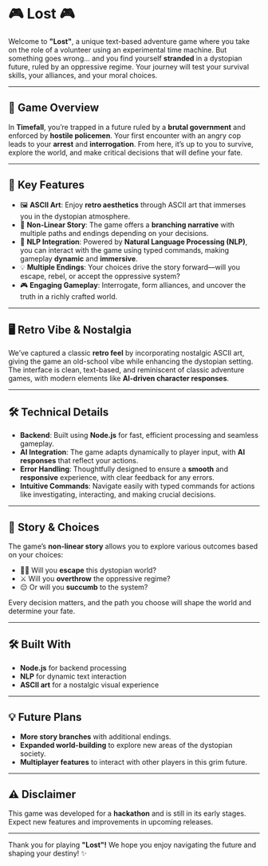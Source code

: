 # 🎮 **Lost** 🎮

Welcome to **"Lost"**, a unique text-based adventure game where you take on the role of a volunteer using an experimental time machine. But something goes wrong... and you find yourself **stranded** in a dystopian future, ruled by an oppressive regime. Your journey will test your survival skills, your alliances, and your moral choices.

---

## 🌟 **Game Overview**

In **Timefall**, you’re trapped in a future ruled by a **brutal government** and enforced by **hostile policemen**. Your first encounter with an angry cop leads to your **arrest** and **interrogation**. From here, it’s up to you to survive, explore the world, and make critical decisions that will define your fate.

---

## 🚀 **Key Features**

- 🖼️ **ASCII Art**: Enjoy **retro aesthetics** through ASCII art that immerses you in the dystopian atmosphere.
- 🔄 **Non-Linear Story**: The game offers a **branching narrative** with multiple paths and endings depending on your decisions.
- 🤖 **NLP Integration**: Powered by **Natural Language Processing (NLP)**, you can interact with the game using typed commands, making gameplay **dynamic** and **immersive**.
- 💡 **Multiple Endings**: Your choices drive the story forward—will you escape, rebel, or accept the oppressive system?
- 🎮 **Engaging Gameplay**: Interrogate, form alliances, and uncover the truth in a richly crafted world.

---

## 🖥️ **Retro Vibe & Nostalgia**

We’ve captured a classic **retro feel** by incorporating nostalgic ASCII art, giving the game an old-school vibe while enhancing the dystopian setting. The interface is clean, text-based, and reminiscent of classic adventure games, with modern elements like **AI-driven character responses**.

---

## 🛠️ **Technical Details**

- **Backend**: Built using **Node.js** for fast, efficient processing and seamless gameplay.
- **AI Integration**: The game adapts dynamically to player input, with **AI responses** that reflect your actions.
- **Error Handling**: Thoughtfully designed to ensure a **smooth** and **responsive** experience, with clear feedback for any errors.
- **Intuitive Commands**: Navigate easily with typed commands for actions like investigating, interacting, and making crucial decisions.

---

## 📜 **Story & Choices**

The game’s **non-linear story** allows you to explore various outcomes based on your choices:
- 🏃‍♂️ Will you **escape** this dystopian world?
- ⚔️ Will you **overthrow** the oppressive regime?
- 😔 Or will you **succumb** to the system?

Every decision matters, and the path you choose will shape the world and determine your fate.

---

## 🛠️ **Built With**

- **Node.js** for backend processing
- **NLP** for dynamic text interaction
- **ASCII art** for a nostalgic visual experience

---

## 💡 **Future Plans**

- **More story branches** with additional endings.
- **Expanded world-building** to explore new areas of the dystopian society.
- **Multiplayer features** to interact with other players in this grim future.

---

## ⚠️ **Disclaimer**

This game was developed for a **hackathon** and is still in its early stages. Expect new features and improvements in upcoming releases.

---

Thank you for playing **"Lost"!** We hope you enjoy navigating the future and shaping your destiny! ✨
